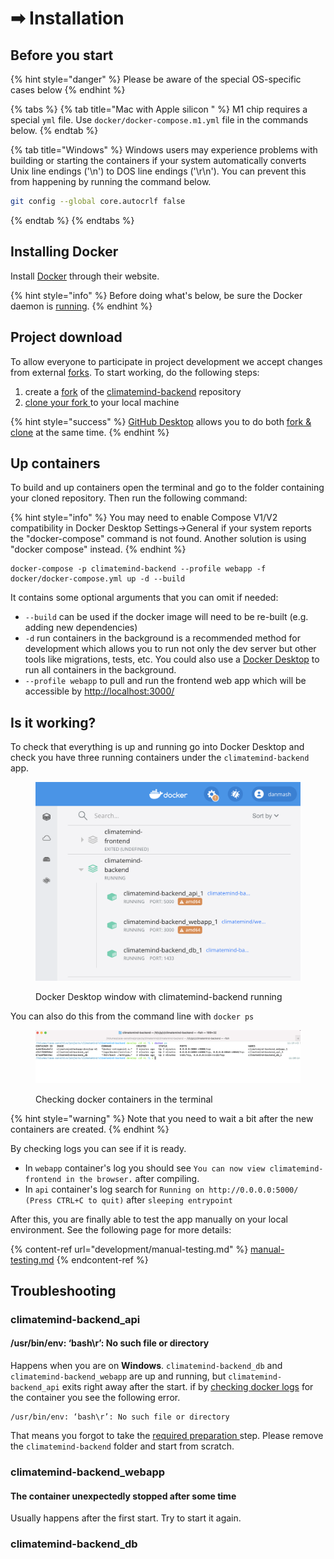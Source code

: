 # ➡ Installation

## Before you start

{% hint style="danger" %}
Please be aware of the special OS-specific cases below
{% endhint %}

{% tabs %}
{% tab title="Mac with Apple silicon " %}
M1 chip requires a special `yml` file. Use `docker/docker-compose.m1.yml` file in the commands below.
{% endtab %}

{% tab title="Windows" %}
Windows users may experience problems with building or starting the containers if your system automatically converts Unix line endings ('\n') to DOS line endings ('\r\n'). You can prevent this from happening by running the command below.

```bash
git config --global core.autocrlf false
```
{% endtab %}
{% endtabs %}

## Installing Docker

Install [Docker](https://www.docker.com/products/docker-desktop) through their website.

{% hint style="info" %}
Before doing what's below, be sure the Docker daemon is [running](https://docs.docker.com/config/daemon/#check-whether-docker-is-running).
{% endhint %}

## Project download

To allow everyone to participate in project development we accept changes from external [forks](https://docs.github.com/en/pull-requests/collaborating-with-pull-requests/working-with-forks). To start working, do the following steps:&#x20;

1. create a [fork](https://docs.github.com/en/get-started/quickstart/fork-a-repo) of the [climatemind-backend](https://github.com/ClimateMind/climatemind-backend) repository
2. [clone your fork ](https://docs.github.com/en/get-started/quickstart/fork-a-repo#cloning-your-forked-repository)to your local machine

{% hint style="success" %}
[GitHub Desktop](https://desktop.github.com/) allows you to do both [fork & clone](https://docs.github.com/en/desktop/contributing-and-collaborating-using-github-desktop/adding-and-cloning-repositories/cloning-and-forking-repositories-from-github-desktop#forking-a-repository) at the same time.&#x20;
{% endhint %}

## Up containers

To build and up containers open the terminal and go to the folder containing your cloned repository. Then run the following command:

{% hint style="info" %}
You may need to enable Compose V1/V2 compatibility in Docker Desktop Settings->General if your system reports the "docker-compose" command is not found. Another solution is using "docker compose" instead.
{% endhint %}

```
docker-compose -p climatemind-backend --profile webapp -f docker/docker-compose.yml up -d --build
```

It contains some optional arguments that you can omit if needed:

* `--build` can be used if the docker image will need to be re-built (e.g. adding new dependencies)
* `-d` run containers in the background is a recommended method for development which allows you to run not only the dev server but other tools like migrations, tests, etc. You could also use a [Docker Desktop](https://www.docker.com/products/docker-desktop/) to run all containers in the background.
* `--profile webapp` to pull and run the frontend web app which will be accessible by [http://localhost:3000/](http://localhost:3000/)

## Is it working?

To check that everything is up and running go into Docker Desktop and check you have three running containers under the `climatemind-backend` app.&#x20;

<figure><img src="../.gitbook/assets/Screenshot 2022-11-08 at 11.17.42.png" alt=""><figcaption><p>Docker Desktop window with climatemind-backend running</p></figcaption></figure>

You can also do this from the command line with `docker ps`

<figure><img src="../.gitbook/assets/Screenshot 2022-11-08 at 11.20.30.png" alt=""><figcaption><p>Checking docker containers in the terminal</p></figcaption></figure>

{% hint style="warning" %}
Note that you need to wait a bit after the new containers are created.
{% endhint %}

By checking logs you can see if it is ready.

* In `webapp` container's log you should see `You can now view climatemind-frontend in the browser.` after compiling.
* In `api` container's log search for `Running on http://0.0.0.0:5000/ (Press CTRL+C to quit)` after `sleeping entrypoint`

After this, you are finally able to test the app manually on your local environment. See the following page for more details:

{% content-ref url="development/manual-testing.md" %}
[manual-testing.md](development/manual-testing.md)
{% endcontent-ref %}

## Troubleshooting

### climatemind-backend\_api&#x20;

#### /usr/bin/env: ‘bash\r’: No such file or directory

Happens when you are on **Windows**. `climatemind-backend_db`  and `climatemind-backend_webapp` are up and running, but  `climatemind-backend_api` exits right away after the start. if by [checking docker logs](development/work-with-docker.md#check-the-docker-container-logs) for the container you see the following error.

```
/usr/bin/env: ‘bash\r’: No such file or directory
```

That means you forgot to take the [required preparation ](installation.md#before-you-start)step. Please remove the `climatemind-backend` folder and start from scratch.

### climatemind-backend\_webapp

#### The container unexpectedly stopped after some time

Usually happens after the first start. Try to start it again.

### climatemind-backend\_db
